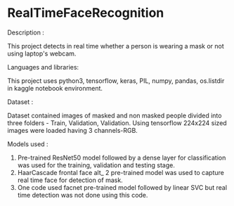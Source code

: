 # RealTimeFaceRecognition

Description :

 This project detects in real time whether a person is wearing a mask or not using laptop's webcam.

Languages and libraries:

 This project uses python3, tensorflow, keras, PIL, numpy, pandas, os.listdir in kaggle notebook environment.

Dataset :

 Dataset contained images of masked and non masked people divided into three folders - Train, Validation, Validation.
 Using tensorflow 224x224 sized images were loaded having 3 channels-RGB.

Models used :

 1. Pre-trained ResNet50 model followed by a dense layer for classification was used for the training, validation and testing stage.
 2. HaarCascade frontal face alt_ 2 pre-trained model was used to capture real time face for detection of mask.
 3. One code used facnet pre-trained model followed by linear SVC but real time detection was not done using this code.

